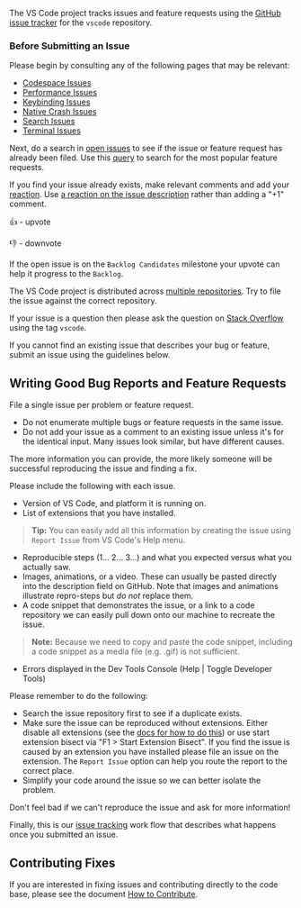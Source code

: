 The VS Code project tracks issues and feature requests using the [GitHub issue tracker](https://github.com/microsoft/vscode/issues) for the `vscode` repository. 


### Before Submitting an Issue
Please begin by consulting any of the following pages that may be relevant:
  * [Codespace Issues](https://docs.github.com/en/codespaces/troubleshooting)
  * [Performance Issues](Performance-Issues)
  * [Keybinding Issues](Keybinding-Issues)
  * [Native Crash Issues](Native-Crash-Issues)
  * [Search Issues](Search-Issues)
  * [Terminal Issues](Terminal-Issues)

Next, do a search in [open issues](https://github.com/Microsoft/vscode/issues) to see if the issue or feature request has already been filed. Use this [query](https://github.com/Microsoft/vscode/issues?q=is%3Aopen+is%3Aissue+label%3Afeature-request+sort%3Areactions-%2B1-desc) to search for the most popular feature requests.

If you find your issue already exists, make relevant comments and add your [reaction](https://github.com/blog/2119-add-reactions-to-pull-requests-issues-and-comments). Use [a reaction on the issue description](Issues-Triaging#up-voting-a-feature-request) rather than adding a "+1" comment.

👍 - upvote

👎 - downvote

If the open issue is on the `Backlog Candidates` milestone your upvote can help it progress to the `Backlog`.

The VS Code project is distributed across [multiple repositories](https://github.com/Microsoft/vscode/wiki/Related-Projects). Try to file the issue against the correct repository.

If your issue is a question then please ask the question on [Stack Overflow](https://stackoverflow.com/questions/tagged/vscode) using the tag `vscode`.

If you cannot find an existing issue that describes your bug or feature, submit an issue using the guidelines below.

## Writing Good Bug Reports and Feature Requests

File a single issue per problem or feature request.

* Do not enumerate multiple bugs or feature requests in the same issue.
* Do not add your issue as a comment to an existing issue unless it's for the identical input. Many issues look similar, but have different causes.

The more information you can provide, the more likely someone will be successful reproducing the issue and finding a fix. 

Please include the following with each issue. 

* Version of VS Code, and platform it is running on.
* List of extensions that you have installed. 

> **Tip:** You can easily add all this information by creating the issue using `Report Issue` from VS Code's Help menu. 

* Reproducible steps (1... 2... 3...) and what you expected versus what you actually saw. 
* Images, animations, or a video. These can usually be pasted directly into the description field on GitHub. Note that images and animations illustrate repro-steps but *do not* replace them.
* A code snippet that demonstrates the issue, or a link to a code repository we can easily pull down onto our machine to recreate the issue. 

> **Note:** Because we need to copy and paste the code snippet, including a code snippet as a media file (e.g. .gif) is not sufficient. 

* Errors displayed in the Dev Tools Console (Help | Toggle Developer Tools)

Please remember to do the following:

* Search the issue repository first to see if a duplicate exists. 
* Make sure the issue can be reproduced without extensions. Either disable all extensions (see the [docs for how to do this](https://code.visualstudio.com/docs/editor/extension-gallery#_disable-an-extension)) or use start extension bisect via "F1 > Start Extension Bisect". If you find the issue is caused by an extension you have installed please file an issue on the extension. The `Report Issue` option can help you route the report to the correct place.
* Simplify your code around the issue so we can better isolate the problem. 

Don't feel bad if we can't reproduce the issue and ask for more information!

Finally, this is our [issue tracking](https://github.com/Microsoft/vscode/wiki/Issue-Tracking) work flow that describes what happens once you submitted an issue.

## Contributing Fixes
If you are interested in fixing issues and contributing directly to the code base,
please see the document [How to Contribute](https://github.com/Microsoft/vscode/wiki/How-to-Contribute).
